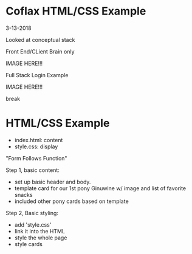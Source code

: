 Coflax HTML/CSS Example
===

3-13-2018

Looked at conceptual stack

Front End/CLient Brain only

IMAGE HERE!!!

Full Stack Login Example

IMAGE HERE!!!

break

HTML/CSS Example
===

- index.html: content
- style.css: display

"Form Follows Function"

Step 1, basic content:

- set up basic header and body.
- template card for our 1st pony Ginuwine w/ image and list of favorite snacks
- included other pony cards based on template

Step 2, Basic styling:

- add 'style.css'
- link it into the HTML
- style the whole page
- style cards
